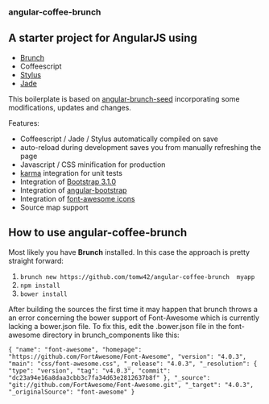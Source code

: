 ### angular-coffee-brunch
## A starter project for AngularJS using
* [Brunch](http://brunch.io)
* Coffeescript
* [Stylus](http://learnboost.github.io/stylus/)
* [Jade](http://jade-lang.com/)


This boilerplate is based on [angular-brunch-seed](https://github.com/scotch/angular-brunch-seed) incorporating some modifications, updates and changes.

Features:
* Coffeescript / Jade / Stylus automatically compiled on save
* auto-reload during development saves you from manually refreshing the page
* Javascript / CSS minification for production
* [karma](https://github.com/karma-runner/karma) integration for
  unit tests
* Integration of [Bootstrap 3.1.0](https://github.com/twbs/bootstrap/)
* Integration of [angular-bootstrap](http://angular-ui.github.io/bootstrap/)
* Integration of [font-awesome icons](http://fontawesome.io/)
* Source map support

## How to use angular-coffee-brunch

Most likely you have **Brunch** installed. In this case the approach is pretty straight forward:

1. `brunch new https://github.com/tomw42/angular-coffee-brunch  myapp`
2. `npm install`
3. `bower install`

After building the sources the first time it may happen that brunch throws a an error concerning the bower support of Font-Awesome which is currently lacking a bower.json file. To fix this, edit the .bower.json file in the font-awesome directory in brunch_components like this:

`
{
  "name": "font-awesome",
  "homepage": "https://github.com/FortAwesome/Font-Awesome",
  "version": "4.0.3",
  "main": "css/font-awesome.css",
  "_release": "4.0.3",
  "_resolution": {
    "type": "version",
    "tag": "v4.0.3",
    "commit": "dc23a94e16a8daa3cbb3c7fa34d63e2812637b8f"
  },
  "_source": "git://github.com/FortAwesome/Font-Awesome.git",
  "_target": "4.0.3",
  "_originalSource": "font-awesome"
}
`

